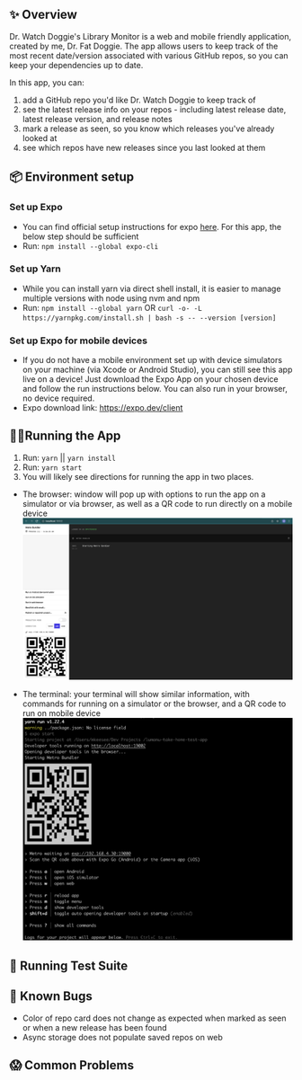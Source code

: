 ## ✨ Overview

Dr. Watch Doggie's Library Monitor is a web and mobile friendly application, created by me, Dr. Fat Doggie. The app allows users to keep track of the most recent date/version associated with various GitHub repos, so you can keep your dependencies up to date. 

In this app, you can:
1. add a GitHub repo you'd like Dr. Watch Doggie to keep track of
2. see the latest release info on your repos - including latest release date, latest release version, and release notes
3. mark a release as seen, so you know which releases you've already looked at
4. see which repos have new releases since you last looked at them

## 📦 Environment setup

### Set up Expo
- You can find official setup instructions for expo [here](https://docs.expo.dev/get-started/installation/). For this app, the below step should be sufficient
- Run: `npm install --global expo-cli`

### Set up Yarn
- While you can install yarn via direct shell install, it is easier to manage multiple versions with node using nvm and npm
- Run: `npm install --global yarn` OR `curl -o- -L https://yarnpkg.com/install.sh | bash -s -- --version [version]`

### Set up Expo for mobile devices
- If you do not have a mobile environment set up with device simulators on your machine (via Xcode or Android Studio), you can still see this app live on a device! Just download the Expo App on your chosen device and follow the run instructions below. You can also run in your browser, no device required.
- Expo download link: https://expo.dev/client 


## 🏃‍♀️Running the App
1. Run: `yarn` || `yarn install`
2. Run: `yarn start`
3. You will likely see directions for running the app in two places. 
- The browser: window will pop up with options to run the app on a simulator or via browser, as well as a QR code to run directly on a mobile device
![](./assets/documentationExpoWeb.png)

- The terminal: your terminal will show similar information, with commands for running on a simulator or the browser, and a QR code to run on mobile device
![](./assets/documentationExpoTerminal.png)

## 🧪 Running Test Suite

## 🐞 Known Bugs
- Color of repo card does not change as expected when marked as seen or when a new release has been found
- Async storage does not populate saved repos on web

## 😱 Common Problems